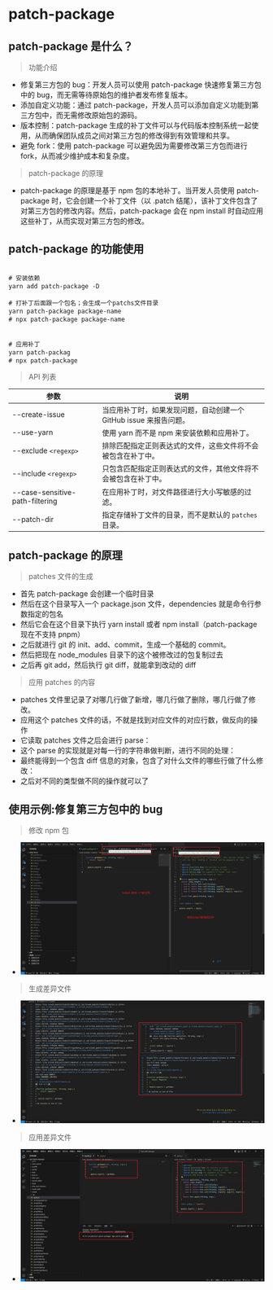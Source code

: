# patch-package

## patch-package 是什么？

> 功能介绍

- 修复第三方包的 bug：开发人员可以使用 patch-package 快速修复第三方包中的 bug，而无需等待原始包的维护者发布修复版本。
- 添加自定义功能：通过 patch-package，开发人员可以添加自定义功能到第三方包中，而无需修改原始包的源码。
- 版本控制：patch-package 生成的补丁文件可以与代码版本控制系统一起使用，从而确保团队成员之间对第三方包的修改得到有效管理和共享。
- 避免 fork：使用 patch-package 可以避免因为需要修改第三方包而进行 fork，从而减少维护成本和复杂度。

> patch-package 的原理

- patch-package 的原理是基于 npm 包的本地补丁。当开发人员使用 patch-package 时，它会创建一个补丁文件（以 .patch 结尾），该补丁文件包含了对第三方包的修改内容。然后，patch-package 会在 npm install 时自动应用这些补丁，从而实现对第三方包的修改。

## patch-package 的功能使用

```shell

# 安装依赖
yarn add patch-package -D

# 打补丁后面跟一个包名；会生成一个patchs文件目录
yarn patch-package package-name
# npx patch-package package-name


# 应用补丁
yarn patch-packag
# npx patch-package

```

> API 列表

| 参数                            | 说明                                                               |
| ------------------------------- | ------------------------------------------------------------------ |
| --create-issue                  | 当应用补丁时，如果发现问题，自动创建一个 GitHub issue 来报告问题。 |
| --use-yarn                      | 使用 yarn 而不是 npm 来安装依赖和应用补丁。                        |
| --exclude `<regexp>`            | 排除匹配指定正则表达式的文件，这些文件将不会被包含在补丁中。       |
| --include `<regexp> `           | 只包含匹配指定正则表达式的文件，其他文件将不会被包含在补丁中。     |
| --case-sensitive-path-filtering | 在应用补丁时，对文件路径进行大小写敏感的过滤。                     |
| --patch-dir                     | 指定存储补丁文件的目录，而不是默认的 `patches` 目录。              |

## patch-package 的原理

> patches 文件的生成

- 首先 patch-package 会创建一个临时目录
- 然后在这个目录写入一个 package.json 文件，dependencies 就是命令行参数指定的包名
- 然后它会在这个目录下执行 yarn install 或者 npm install（patch-package 现在不支持 pnpm）
- 之后就进行 git 的 init、add、commit，生成一个基础的 commit。
- 然后把现在 node_modules 目录下的这个被修改过的包复制过去
- 之后再 git add，然后执行 git diff，就能拿到改动的 diff

> 应用 patches 的内容

- patches 文件里记录了对哪几行做了新增，哪几行做了删除，哪几行做了修改。
- 应用这个 patches 文件的话，不就是找到对应文件的对应行数，做反向的操作
- 它读取 patches 文件之后会进行 parse：
- 这个 parse 的实现就是对每一行的字符串做判断，进行不同的处理：
- 最终能得到一个包含 diff 信息的对象，包含了对什么文件的哪些行做了什么修改：
- 之后对不同的类型做不同的操作就可以了

## 使用示例:修复第三方包中的 bug

> 修改 npm 包

- ![patchpackge](./imgs/patchpackge.png)

> 生成差异文件

- ![patch_package_patchfile](./imgs/patch_package_patchfile.jpg)

> 应用差异文件

- ![patch_package_result](./imgs/patch_package_result.jpg)
